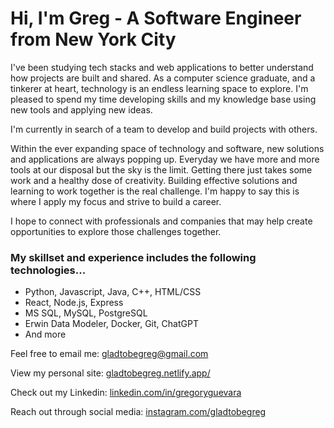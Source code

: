 # Hi, I'm Greg - A Software Engineer from New York City

I've been studying tech stacks and web applications to better understand how projects are built and shared. As a computer science graduate, and a tinkerer at heart, technology is an endless learning space to explore. I'm pleased to spend my time developing skills and my knowledge base using new tools and applying new ideas.

I'm currently in search of a team to develop and build projects with others.

Within the ever expanding space of technology and software, new solutions and applications are always popping up. Everyday we have more and more tools at our disposal but the sky is the limit. Getting there just takes some work and a healthy dose of creativity. Building effective solutions and learning to work together is the real challenge. I'm happy to say this is where I apply my focus and strive to build a career.

I hope to connect with professionals and companies that may help create opportunities to explore those challenges together.

### My skillset and experience includes the following technologies...

- Python, Javascript, Java, C++, HTML/CSS
- React, Node.js, Express
- MS SQL, MySQL, PostgreSQL
- Erwin Data Modeler, Docker, Git, ChatGPT
- And more

Feel free to email me: gladtobegreg@gmail.com

View my personal site: [gladtobegreg.netlify.app/](https://gladtobegreg.netlify.app/)

Check out my Linkedin: [linkedin.com/in/gregoryguevara](https://www.linkedin.com/in/gregoryguevara/)

Reach out through social media: [instagram.com/gladtobegreg](https://www.instagram.com/gladtobegreg/)
